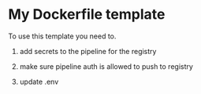# My Dockerfile template

To use this template you need to.

1. add secrets to the pipeline for the registry

2. make sure pipeline auth is allowed to push to registry

3. update .env